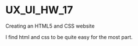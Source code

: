 # UX_UI_HW_17
Creating an HTML5 and CSS website

I find html and css to be quite easy for the most part.
